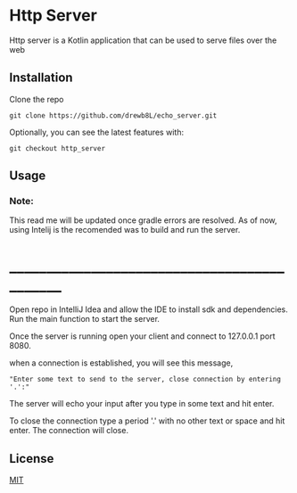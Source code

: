 # Http Server
Http server is a Kotlin application that can be used to serve files over the web

## Installation


Clone the repo
```git
git clone https://github.com/drewb8L/echo_server.git
```
Optionally, you can see the latest features with:
```git
git checkout http_server
```

## Usage

### Note:
This read me will be updated once gradle errors are resolved. As of now, using Intelij is the recomended was to build and run the server.
# ____________________________________________

Open repo in IntelliJ Idea and allow the IDE to install sdk and dependencies.
Run the main function to start the server.

Once the server is running open your client and connect to 127.0.0.1 port 8080.

when a connection is established, you will see this message,

```"Enter some text to send to the server, close connection by entering '.':"```

The server will echo your input after you type in some text and hit enter.

To close the connection type a period '.' with no other text or space and hit enter. The connection will close.

## License
[MIT](https://choosealicense.com/licenses/mit/)